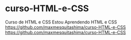 # curso-HTML-e-CSS
 Curso de HTML e CSS
 Estou Aprendendo HTML e CSS
https://github.com/maxmesquitashima/curso-HTML-e-CSS
 https://github.com/maxmesquitashima/curso-HTML-e-CSS
 
